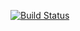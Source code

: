 [![Build Status](https://dev.azure.com/adhurimkrasniqi/MyTestProjekt/_apis/build/status/AdhurimKrasniqi.MyProject?branchName=master)](https://dev.azure.com/adhurimkrasniqi/MyTestProjekt/_build/latest?definitionId=1&branchName=master)
